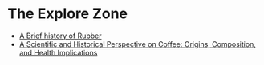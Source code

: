# The Explore Zone
* [A Brief history of Rubber](rubber)
* [A Scientific and Historical Perspective on Coffee: Origins, Composition, and Health Implications](coffee)